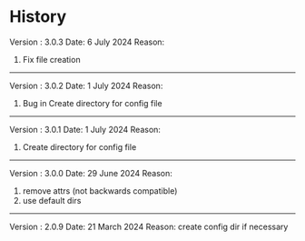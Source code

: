 # History


Version : 3.0.3
Date: 6 July 2024
Reason:

1. Fix file creation

---------------------------


Version : 3.0.2
Date: 1 July 2024
Reason:

1.  Bug in Create directory for config file

---------------------------


Version : 3.0.1
Date: 1 July 2024
Reason:

1. Create directory for config file

---------------------------


Version : 3.0.0
Date: 29 June 2024
Reason:

1. remove attrs (not backwards compatible)
2. use default dirs

---------------------------

Version : 2.0.9
Date: 21 March 2024
Reason: create config dir if necessary
